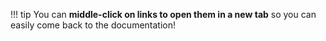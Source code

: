 !!! tip
	You can **middle-click on links to open them in a new tab**
	so you can easily come back to the documentation!